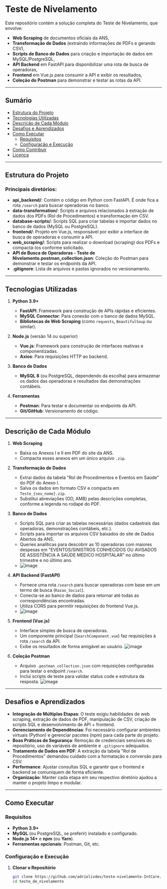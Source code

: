# Teste de Nivelamento

Este repositório contém a solução completa do Teste de Nivelamento, que envolve:
- **Web Scraping** de documentos oficiais da ANS,
- **Transformação de Dados** (extraindo informações de PDFs e gerando CSV),
- **Scripts de Banco de Dados** para criação e importação de dados em MySQL/PostgreSQL,
- **API Backend** em FastAPI para disponibilizar uma rota de busca de operadoras,
- **Frontend** em Vue.js para consumir a API e exibir os resultados,
- **Coleção do Postman** para demonstrar e testar as rotas da API.

---

## Sumário

- [Estrutura do Projeto](#estrutura-do-projeto)
- [Tecnologias Utilizadas](#tecnologias-utilizadas)
- [Descrição de Cada Módulo](#descrição-de-cada-módulo)
- [Desafios e Aprendizados](#desafios-e-aprendizados)
- [Como Executar](#como-executar)
  - [Requisitos](#requisitos)
  - [Configuração e Execução](#configuração-e-execução)
- [Como Contribuir](#como-contribuir)
- [Licença](#licença)

---

## Estrutura do Projeto



   




### Principais diretórios:

- **api_backend/**: Contém o código em Python com FastAPI. É onde fica a rota `/search` para buscar operadoras no banco.
- **data-transformation/**: Scripts e arquivos relacionados à extração de dados dos PDFs (Rol de Procedimentos) e transformação em CSV.
- **database-scripts/**: Scripts SQL para criar tabelas e importar dados no banco de dados (MySQL ou PostgreSQL).
- **frontend/**: Projeto em Vue.js, responsável por exibir a interface de busca de operadoras e consumir a API.
- **web_scraping/**: Scripts para realizar o download (scraping) dos PDFs e compactá-los conforme solicitado.
- **API de Busca de Operadoras - Teste de Nivelamento.postman_collection.json**: Coleção do Postman para demonstrar e testar os endpoints da API.
- **.gitignore**: Lista de arquivos e pastas ignorados no versionamento.

---

## Tecnologias Utilizadas

1. **Python 3.9+**  
   - **FastAPI**: Framework para construção de APIs rápidas e eficientes.  
   - **MySQL Connector**: Para conexão com o banco de dados MySQL.  
   - **Bibliotecas de Web Scraping** (como `requests`, `BeautifulSoup` ou similar).

2. **Node.js** (versão 14 ou superior)  
   - **Vue.js**: Framework para construção de interfaces reativas e componentizadas.  
   - **Axios**: Para requisições HTTP ao backend.

3. **Banco de Dados**  
   - **MySQL 8** (ou PostgreSQL, dependendo da escolha) para armazenar os dados das operadoras e resultados das demonstrações contábeis.

4. **Ferramentas**  
   - **Postman**: Para testar e documentar os endpoints da API.  
   - **Git/GitHub**: Versionamento de código.

---

## Descrição de Cada Módulo

1. **Web Scraping**  
   - Baixa os Anexos I e II em PDF do site da ANS.  
   - Compacta esses anexos em um único arquivo `.zip`.

2. **Transformação de Dados**  
   - Extrai dados da tabela "Rol de Procedimentos e Eventos em Saúde" do PDF do Anexo I.  
   - Salva os dados em formato CSV e compacta em `Teste_{seu_nome}.zip`.  
   - Substitui abreviações (OD, AMB) pelas descrições completas, conforme a legenda no rodapé do PDF.

3. **Banco de Dados**  
   - Scripts SQL para criar as tabelas necessárias (dados cadastrais das operadoras, demonstrações contábeis, etc.).  
   - Scripts para importar os arquivos CSV baixados do site de Dados Abertos da ANS.  
   - Queries analíticas para descobrir as 10 operadoras com maiores despesas em "EVENTOS/SINISTROS CONHECIDOS OU AVISADOS DE ASSISTÊNCIA A SAÚDE MEDICO HOSPITALAR" no último trimestre e no último ano.
   - ![image](https://github.com/user-attachments/assets/8073af82-8d39-4cef-9617-41fe996e7cf9)


4. **API Backend (FastAPI)**  
   - Fornece uma rota `/search` para buscar operadoras com base em um termo de busca (`Razao_Social`).  
   - Conecta-se ao banco de dados para retornar até todas as correspondências encontradas.  
   - Utiliza CORS para permitir requisições do frontend Vue.js.
   - ![image](https://github.com/user-attachments/assets/0ed89303-1027-42dd-ba79-4d9f36eb4e01)


5. **Frontend (Vue.js)**  
   - Interface simples de busca de operadoras.  
   - Um componente principal (`SearchComponent.vue`) faz requisições à rota `/search` da API.  
   - Exibe os resultados de forma amigável ao usuário.
![image](https://github.com/user-attachments/assets/52b3796a-431f-4b48-b072-67335f722e93)


6. **Coleção Postman**  
   - Arquivo `.postman_collection.json` com requisições configuradas para testar o endpoint `/search`.  
   - Inclui scripts de teste para validar status code e estrutura da resposta.
![image](https://github.com/user-attachments/assets/78ec15fb-311a-4e38-9ed8-9c99ba0417ca)


---

## Desafios e Aprendizados

- **Integração de Múltiplas Etapas**: O teste exigiu habilidades de web scraping, extração de dados de PDF, manipulação de CSV, criação de scripts SQL e desenvolvimento de API + frontend.
- **Gerenciamento de Dependências**: Foi necessário configurar ambientes virtuais (Python) e gerenciar pacotes (npm) para cada parte do projeto.
- **Boas Práticas de Segurança**: Remoção de credenciais sensíveis do repositório, uso de variáveis de ambiente e `.gitignore` adequados.
- **Tratamento de Dados em PDF**: A extração da tabela "Rol de Procedimentos" demandou cuidado com a formatação e conversão para CSV.
- **Performance**: Ajustar consultas SQL e garantir que o frontend e backend se comuniquem de forma eficiente.
- **Organização**: Manter cada etapa em seu respectivo diretório ajudou a manter o projeto limpo e modular.

---

## Como Executar

### Requisitos

- **Python 3.9+**  
- **MySQL** (ou PostgreSQL, se preferir) instalado e configurado.
- **Node.js 14+** e **npm** (ou **Yarn**).
- **Ferramentas opcionais**: Postman, Git, etc.

### Configuração e Execução

1. **Clonar o Repositório**  
   ```bash
   git clone https://github.com/adriolivdev/teste-nivelamento-IntCare.git
   cd teste_de_nivelamento
